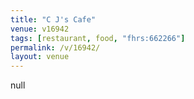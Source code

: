 ```yaml
---
title: "C J's Cafe"
venue: v16942
tags: [restaurant, food, "fhrs:662266"]
permalink: /v/16942/
layout: venue
---
```

null